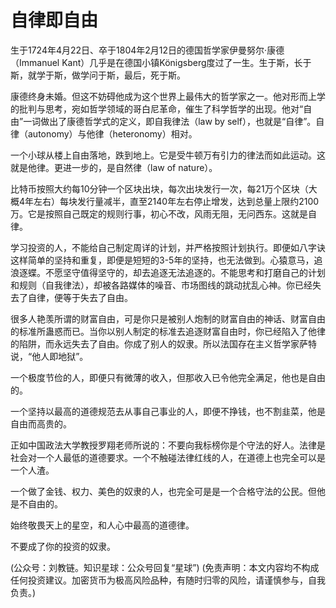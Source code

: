 # 自律即自由

生于1724年4月22日、卒于1804年2月12日的德国哲学家伊曼努尔·康德（Immanuel Kant）几乎是在德国小镇Königsberg度过了一生。生于斯，长于斯，就学于斯，做学问于斯，最后，死于斯。

康德终身未婚。但这不妨碍他成为这个世界上最伟大的哲学家之一。他对形而上学的批判与思考，宛如哲学领域的哥白尼革命，催生了科学哲学的出现。他对“自由”一词做出了康德哲学式的定义，即自我律法（law by self），也就是“自律”。自律（autonomy）与他律（heteronomy）相对。

一个小球从楼上自由落地，跌到地上。它是受牛顿万有引力的律法而如此运动。这就是他律。更进一步的，是自然律（law of nature）。

比特币按照大约每10分钟一个区块出块，每次出块发行一次，每21万个区块（大概4年左右）每块发行量减半，直至2140年左右停止增发，达到总量上限约2100万。它是按照自己既定的规则行事，初心不改，风雨无阻，无问西东。这就是自律。

学习投资的人，不能给自己制定周详的计划，并严格按照计划执行。即便如八字诀这样简单的坚持和重复，即便是短短的3-5年的坚持，也无法做到。心猿意马，追浪逐蝶。不愿坚守值得坚守的，却去追逐无法追逐的。不能思考和打磨自己的计划和规则（自我律法），却被各路媒体的噪音、市场图线的跳动扰乱心神。你已经失去了自律，便等于失去了自由。

很多人艳羡所谓的财富自由，可是你只是被别人炮制的财富自由的神话、财富自由的标准所蛊惑而已。当你以别人制定的标准去追逐财富自由时，你已经陷入了他律的陷阱，而永远失去了自由。你成了别人的奴隶。所以法国存在主义哲学家萨特说，“他人即地狱”。

一个极度节俭的人，即便只有微薄的收入，但那收入已令他完全满足，他也是自由的。

一个坚持以最高的道德规范去从事自己事业的人，即便不挣钱，也不割韭菜，他是自由而高贵的。

正如中国政法大学教授罗翔老师所说的：不要向我标榜你是个守法的好人。法律是社会对一个人最低的道德要求。一个不触碰法律红线的人，在道德上也完全可以是一个人渣。

一个做了金钱、权力、美色的奴隶的人，也完全可是是一个合格守法的公民。但他是不自由的。

始终敬畏天上的星空，和人心中最高的道德律。

不要成了你的投资的奴隶。

\(公众号：刘教链。知识星球：公众号回复“星球”\)  \(免责声明：本文内容均不构成任何投资建议。加密货币为极高风险品种，有随时归零的风险，请谨慎参与，自我负责。\)

